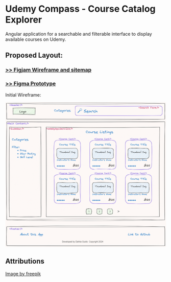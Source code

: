# Udemy Compass - Course Catalog Explorer
Angular application for a  searchable and filterable interface to display available courses on Udemy.

## Proposed Layout:
### [>> Figjam Wireframe and sitemap](https://www.figma.com/file/DpIHqkyC1os8P89cga7ioB/Wireframe-Planning-for-Udemy-Compass?type=whiteboard&node-id=0%3A1&t=8lBXhu0EIq70imaK-1)
### [>> Figma Prototype](https://www.figma.com/file/vWzgEMRdw6YBZ6uvbLML1l/Udemy-Compas?type=design&node-id=2%3A2&mode=design&t=vPHiCy2u36jIKLOd-1)

Initial Wireframe: 

![wireframe home version 1](./src/assets/wireframe_home_v1)


## Attributions
<a href="https://www.freepik.com/free-vector/flat-design-advertising-agency-logo-template_36295619.htm#fromView=image_search_similar&page=1&position=0&uuid=da45d1de-480f-41d2-bc94-1200f5250449">Image by freepik</a>